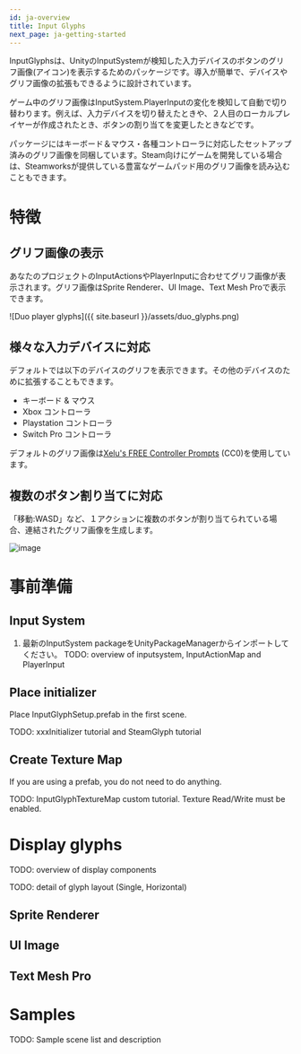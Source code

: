 ```yaml
---
id: ja-overview
title: Input Glyphs
next_page: ja-getting-started
---
```


InputGlyphsは、UnityのInputSystemが検知した入力デバイスのボタンのグリフ画像(アイコン)を表示するためのパッケージです。導入が簡単で、デバイスやグリフ画像の拡張もできるように設計されています。

ゲーム中のグリフ画像はInputSystem.PlayerInputの変化を検知して自動で切り替わります。例えば、入力デバイスを切り替えたときや、２人目のローカルプレイヤーが作成されたとき、ボタンの割り当てを変更したときなどです。

パッケージにはキーボード＆マウス・各種コントローラに対応したセットアップ済みのグリフ画像を同梱しています。Steam向けにゲームを開発している場合は、Steamworksが提供している豊富なゲームパッド用のグリフ画像を読み込むこともできます。

# 特徴
## グリフ画像の表示
あなたのプロジェクトのInputActionsやPlayerInputに合わせてグリフ画像が表示されます。グリフ画像はSprite Renderer、UI Image、Text Mesh Proで表示できます。

![Duo player glyphs]({{ site.baseurl }}/assets/duo_glyphs.png)

## 様々な入力デバイスに対応
デフォルトでは以下のデバイスのグリフを表示できます。その他のデバイスのために拡張することもできます。
- キーボード & マウス
- Xbox コントローラ
- Playstation コントローラ
- Switch Pro コントローラ

デフォルトのグリフ画像は[Xelu's FREE Controller Prompts](https://thoseawesomeguys.com/prompts) (CC0)を使用しています。

## 複数のボタン割り当てに対応
「移動:WASD」など、１アクションに複数のボタンが割り当てられている場合、連結されたグリフ画像を生成します。

![image](https://github.com/eviltwo/InputGlyphs_Docs/assets/7721151/1a352351-6d75-4133-a23d-a6d2198d8785)


# 事前準備

## Input System
1. 最新のInputSystem packageをUnityPackageManagerからインポートしてください。
TODO: overview of inputsystem, InputActionMap and PlayerInput

## Place initializer
Place InputGlyphSetup.prefab in the first scene.

TODO: xxxInitializer tutorial and SteamGlyph tutorial

## Create Texture Map
If you are using a prefab, you do not need to do anything.

TODO: InputGlyphTextureMap custom tutorial. Texture Read/Write must be enabled.

# Display glyphs
TODO: overview of display components

TODO: detail of glyph layout (Single, Horizontal)

## Sprite Renderer

## UI Image

## Text Mesh Pro

# Samples
TODO: Sample scene list and description
